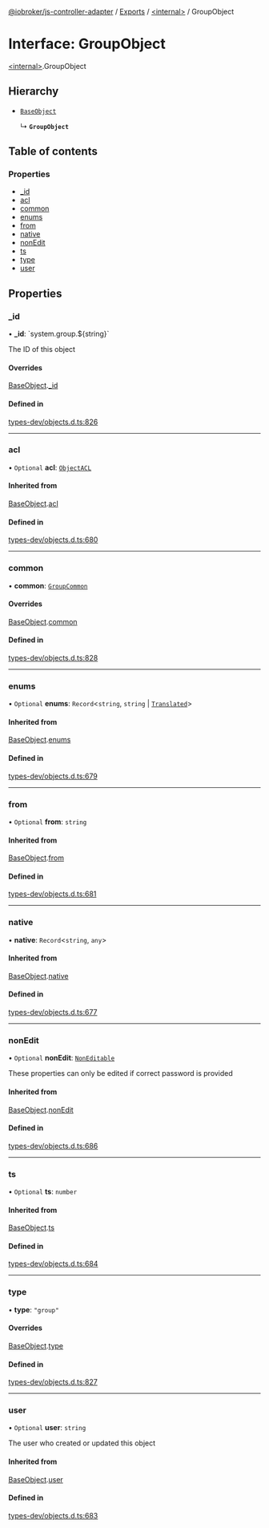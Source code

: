 [@iobroker/js-controller-adapter](../README.md) / [Exports](../modules.md) / [\<internal\>](../modules/internal_.md) / GroupObject

# Interface: GroupObject

[\<internal\>](../modules/internal_.md).GroupObject

## Hierarchy

- [`BaseObject`](internal_.BaseObject.md)

  ↳ **`GroupObject`**

## Table of contents

### Properties

- [\_id](internal_.GroupObject.md#_id)
- [acl](internal_.GroupObject.md#acl)
- [common](internal_.GroupObject.md#common)
- [enums](internal_.GroupObject.md#enums)
- [from](internal_.GroupObject.md#from)
- [native](internal_.GroupObject.md#native)
- [nonEdit](internal_.GroupObject.md#nonedit)
- [ts](internal_.GroupObject.md#ts)
- [type](internal_.GroupObject.md#type)
- [user](internal_.GroupObject.md#user)

## Properties

### \_id

• **\_id**: \`system.group.$\{string}\`

The ID of this object

#### Overrides

[BaseObject](internal_.BaseObject.md).[_id](internal_.BaseObject.md#_id)

#### Defined in

[types-dev/objects.d.ts:826](https://github.com/ioBroker/ioBroker.js-controller/blob/5b429316/packages/types-dev/objects.d.ts#L826)

___

### acl

• `Optional` **acl**: [`ObjectACL`](internal_.ObjectACL.md)

#### Inherited from

[BaseObject](internal_.BaseObject.md).[acl](internal_.BaseObject.md#acl)

#### Defined in

[types-dev/objects.d.ts:680](https://github.com/ioBroker/ioBroker.js-controller/blob/5b429316/packages/types-dev/objects.d.ts#L680)

___

### common

• **common**: [`GroupCommon`](internal_.GroupCommon.md)

#### Overrides

[BaseObject](internal_.BaseObject.md).[common](internal_.BaseObject.md#common)

#### Defined in

[types-dev/objects.d.ts:828](https://github.com/ioBroker/ioBroker.js-controller/blob/5b429316/packages/types-dev/objects.d.ts#L828)

___

### enums

• `Optional` **enums**: `Record`\<`string`, `string` \| [`Translated`](../modules/internal_.md#translated)\>

#### Inherited from

[BaseObject](internal_.BaseObject.md).[enums](internal_.BaseObject.md#enums)

#### Defined in

[types-dev/objects.d.ts:679](https://github.com/ioBroker/ioBroker.js-controller/blob/5b429316/packages/types-dev/objects.d.ts#L679)

___

### from

• `Optional` **from**: `string`

#### Inherited from

[BaseObject](internal_.BaseObject.md).[from](internal_.BaseObject.md#from)

#### Defined in

[types-dev/objects.d.ts:681](https://github.com/ioBroker/ioBroker.js-controller/blob/5b429316/packages/types-dev/objects.d.ts#L681)

___

### native

• **native**: `Record`\<`string`, `any`\>

#### Inherited from

[BaseObject](internal_.BaseObject.md).[native](internal_.BaseObject.md#native)

#### Defined in

[types-dev/objects.d.ts:677](https://github.com/ioBroker/ioBroker.js-controller/blob/5b429316/packages/types-dev/objects.d.ts#L677)

___

### nonEdit

• `Optional` **nonEdit**: [`NonEditable`](internal_.NonEditable.md)

These properties can only be edited if correct password is provided

#### Inherited from

[BaseObject](internal_.BaseObject.md).[nonEdit](internal_.BaseObject.md#nonedit)

#### Defined in

[types-dev/objects.d.ts:686](https://github.com/ioBroker/ioBroker.js-controller/blob/5b429316/packages/types-dev/objects.d.ts#L686)

___

### ts

• `Optional` **ts**: `number`

#### Inherited from

[BaseObject](internal_.BaseObject.md).[ts](internal_.BaseObject.md#ts)

#### Defined in

[types-dev/objects.d.ts:684](https://github.com/ioBroker/ioBroker.js-controller/blob/5b429316/packages/types-dev/objects.d.ts#L684)

___

### type

• **type**: ``"group"``

#### Overrides

[BaseObject](internal_.BaseObject.md).[type](internal_.BaseObject.md#type)

#### Defined in

[types-dev/objects.d.ts:827](https://github.com/ioBroker/ioBroker.js-controller/blob/5b429316/packages/types-dev/objects.d.ts#L827)

___

### user

• `Optional` **user**: `string`

The user who created or updated this object

#### Inherited from

[BaseObject](internal_.BaseObject.md).[user](internal_.BaseObject.md#user)

#### Defined in

[types-dev/objects.d.ts:683](https://github.com/ioBroker/ioBroker.js-controller/blob/5b429316/packages/types-dev/objects.d.ts#L683)
